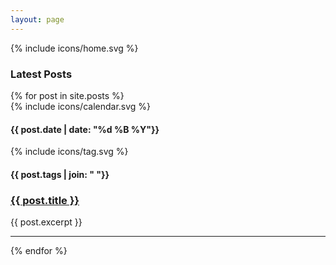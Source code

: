 ```yaml
---
layout: page
---
```


<div class="posts_head">
  {% include icons/home.svg %}
  <h3>Latest Posts</h3>
</div>
{% for post in site.posts %}
  <aside>
    <section>
      <div class="article-head">
        <div>{% include icons/calendar.svg %}</div>
        <h4>{{ post.date | date: "%d %B %Y"}}</h4>
        <div>{% include icons/tag.svg %}</div>
        <h4>{{ post.tags | join: " "}}</h4>
      </div>
      <h3>
        <div class="post-title">
          <a href="{{ site.baseurl }}{{ post.url }}">{{ post.title }}</a>
        </div>
      </h3>
      <div class="excerpt">
        {{ post.excerpt }}
      </div>
      <hr />
    </section>
  </aside>
{% endfor %}
